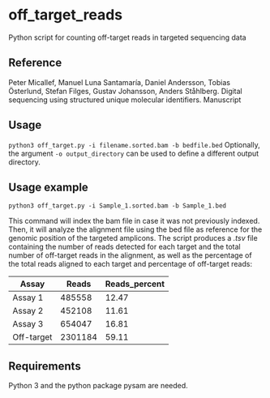 # off_target_reads
Python script for counting off-target reads in targeted sequencing data

## Reference
Peter Micallef, Manuel Luna Santamaría, Daniel Andersson, Tobias Österlund, Stefan Filges, Gustav Johansson, Anders Ståhlberg. Digital sequencing using structured unique molecular identifiers. Manuscript

## Usage
`python3 off_target.py -i filename.sorted.bam -b bedfile.bed`
Optionally, the argument `-o output_directory` can be used to define a different output directory.

## Usage example
`python3 off_target.py -i Sample_1.sorted.bam -b Sample_1.bed`

This command will index the bam file in case it was not previously indexed. Then, it will analyze the alignment file using the bed file as reference for the genomic position of the targeted amplicons. The script produces a *.tsv* file containing the number of reads detected for each target and the total number of off-target reads in the alignment, as well as the percentage of the total reads aligned to each target and percentage of off-target reads:

|Assay|Reads|Reads_percent|
|---|---|---|
|Assay 1|485558|12.47|
|Assay 2|452108|11.61|
|Assay 3|654047|16.81|
|Off-target|2301184|59.11|

## Requirements
Python 3 and the python package pysam are needed.

